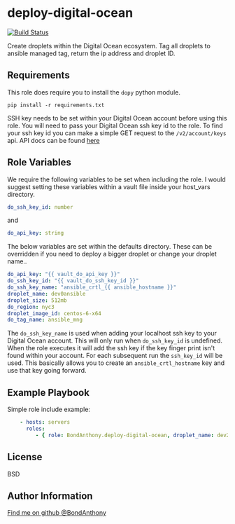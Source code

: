 deploy-digital-ocean
=========
[![Build Status](https://travis-ci.org/BondAnthony/deploy-digital-ocean.svg?branch=master)](https://travis-ci.org/BondAnthony/deploy-digital-ocean)

Create droplets within the Digital Ocean ecosystem. Tag all droplets to ansible managed tag, return the ip address and droplet ID. 

Requirements
------------

This role does require you to install the `dopy` python module.
```
pip install -r requirements.txt
```

SSH key needs to be set within your Digital Ocean account before using this role. You will need to pass your Digital Ocean ssh key id to the role. To find your ssh key id you can make a simple GET request to the `/v2/account/keys` api. API docs can be found [here](https://developers.digitalocean.com/documentation/v2/#list-all-keys) 

Role Variables
--------------

We require the following variables to be set when including the role. I would suggest setting these variables within a vault file inside your host_vars directory.
```yaml
do_ssh_key_id: number
```
and
```yaml
do_api_key: string
```

The below variables are set within the defaults directory. These can be overridden if you need to deploy a bigger droplet or change your droplet name.. 
```yaml
do_api_key: "{{ vault_do_api_key }}"
do_ssh_key_id: "{{ vault_do_ssh_key_id }}"
do_ssh_key_name: "ansible_crtl_{{ ansible_hostname }}"
droplet_name: dev0ansible
droplet_size: 512mb
do_region: nyc3
droplet_image_id: centos-6-x64
do_tag_name: ansible_mng
```
The `do_ssh_key_name` is used when adding your localhost ssh key to your Digital Ocean account. This will only run when `do_ssh_key_id` is undefined. When the role executes it will add the ssh key if the key finger print isn't found within your account. For each subsequent run the `ssh_key_id` will be used. This basically allows you to create an `ansible_crtl_hostname` key and use that key going forward.

Example Playbook
----------------

Simple role include example:
```yaml
    - hosts: servers
      roles:
         - { role: BondAnthony.deploy-digital-ocean, droplet_name: dev2ansible }
```
License
-------

BSD

Author Information
------------------

[Find me on github @BondAnthony](https://github.com/BondAnthony)
